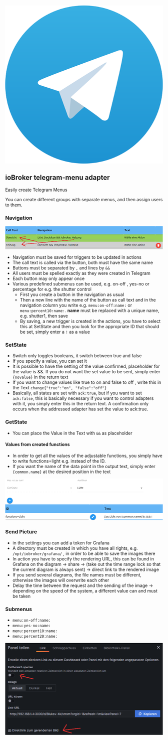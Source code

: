 ![Logo](../../admin/telegram-menu.png)

## ioBroker telegram-menu adapter

Easily create Telegram Menus

You can create different groups with separate menus, and then assign users to them.

### Navigation

![Navigation](../pic/nav.png)

-   Navigation must be saved for triggers to be updated in actions
-   The call text is called via the button, both must have the same name
-   Buttons must be separated by `,` and lines by `&&`
-   All users must be spelled exactly as they were created in Telegram
-   Each button may only appear once
-   Various predefined submenus can be used, e.g. on-off , yes-no or percentage for e.g. the shutter control
    -   First you create a button in the navigation as usual
    -   Then a new line with the name of the button as call text and in the navigation column you write e.g. `menu:on-off:name:` or `menu:percent10:name:`. **name** must be replaced with a unique name, e.g. shutter1, then save
    -   By saving, a new trigger is created in the actions, you have to select this at SetState and then you look for the appropriate ID that should be set, simply enter a `!` as a value

### SetState

-   Switch only toggles booleans, it switch between true and false
-   If you specify a value, you can set it
-   It is possible to have the setting of the value confirmed, placeholder for the value is &&. If you do not want the set value to be sent, simply enter `{novalue}` in the return text
-   If you want to change values like true to on and false to off , write this in the Text `change{"true":"on", "false":"off"}`
-   Basically, all states are set with `ack:true`, but if you want to set `ack:false`, this is basically necessary if you want to control adapters with it, you simply enter this in the return text. A confirmation only occurs when the addressed adapter has set the value to ack:true.

### GetState

-   You can place the Value in the Text with `&&` as placeholder

#### Values ​​from created functions

-   In order to get all the values ​​of the adjustable functions, you simply have to write functions=light e.g. instead of the ID.
-   If you want the name of the data point in the output text, simply enter `{common.name}` at the desired position in the text

![functions](../pic/functions.png)

### Send Picture

-   in the settings you can add a token for Grafana
-   A directory must be created in which you have all rights, e.g. `/opt/iobroker/grafana/` , in order to be able to save the images there
-   In action you have to specify the rendering URL, this can be found in Grafana on the diagram -> share -> (take out the time range lock so that the current diagram is always sent) -> direct link to the rendered image
-   If you send several diagrams, the file names must be different, otherwise the images will overwrite each other
-   Delay the time between the request and the sending of the image -> depending on the speed of the system, a different value can and must be taken

### Submenus

-   `menu:on-off:name:`
-   `menu:yes-no:name:`
-   `menu:percent10:name:`
-   `menu:percent20:name:`

![Grafana](../pic/grafana.png)
